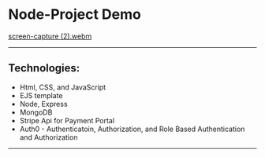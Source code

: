 # Node-Project Demo

[screen-capture (2).webm](https://user-images.githubusercontent.com/39980537/194670158-aa52c842-5d4a-45e6-a986-d661c83fb148.webm)

-------------------------------------------------------------------------------------------

## Technologies:
- Html, CSS, and JavaScript
- EJS template
- Node, Express
- MongoDB
- Stripe Api for Payment Portal
- Auth0 - Authenticatoin, Authorization, and Role Based Authentication and Authorization

---------


